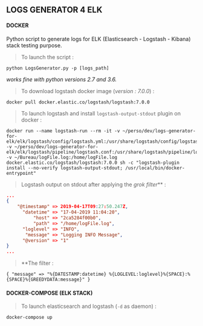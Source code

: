 ## LOGS GENERATOR 4 ELK

#### DOCKER

Python script to generate logs for ELK (Elasticsearch - Logstash - Kibana) stack testing purpose.

> To launch the script :
```
python LogsGenerator.py -p [logs_path]
```
_works fine with python versions 2.7 and 3.6._

> To download logstash docker image (_version : 7.0.0_) :
```
docker pull docker.elastic.co/logstash/logstash:7.0.0
```

> To launch logstash and install `logstash-output-stdout` plugin on docker :
```
docker run --name logstash-run --rm -it -v ~/perso/dev/logs-generator-for-elk/elk/logstash/config/logstash.yml:/usr/share/logstash/config/logstash.yml -v ~/perso/dev/logs-generator-for-elk/elk/logstash/pipeline/logstash.conf:/usr/share/logstash/pipeline/logstash.conf:ro -v ~/Bureau/logFile.log:/home/logFile.log docker.elastic.co/logstash/logstash:7.0.0 sh -c "logstash-plugin install --no-verify logstash-output-stdout; /usr/local/bin/docker-entrypoint"
```

> Logstash output on stdout after applying the _grok filter_** :
```json
...
{
    "@timestamp" => 2019-04-17T09:27:50.247Z,
      "datetime" => "17-04-2019 11:04:20",
          "host" => "2ca5284f00b0",
          "path" => "/home/logFile.log",
      "loglevel" => "INFO",
       "message" => "Logging INFO Message",
      "@version" => "1"
}
...

```

> **The filter :
```
{ "message" => "%{DATESTAMP:datetime} %{LOGLEVEL:loglevel}%{SPACE}:%{SPACE}%{GREEDYDATA:message}" }
```

#### DOCKER-COMPOSE (ELK STACK)

> To launch elasticsearch and logstash (`-d` as daemon) :
```
docker-compose up
```